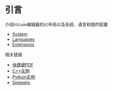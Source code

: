 
# 引言

介绍`VSCode`编辑器的`UI`布局以及系统、语言和插件配置

* [System](./system/引言.md)
* [Languages](./languages/C++环境配置.md)
* [Extensions](./extensions/git设置.md)

相关链接

* [快捷键PDF](./keyboard-shortcuts-windows.pdf)
* [C++实例](https://github.com/zjZSTU/vscode-guide/tree/master/Code%20Samples)
* [Python实例](https://github.com/zjZSTU/vscode-guide/tree/master/python-samples)
* [Snippets](https://github.com/zjZSTU/vscode-guide/tree/master/snippets)